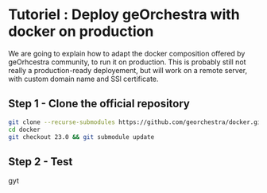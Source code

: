 # Tutoriel : Deploy geOrchestra with docker on production

We are going to explain how to adapt the docker composition offered by geOrhcestra community, to run it on production.
This is probably still not really a production-ready deployement, but will work on a remote server, with custom domain name and SSl certificate.

## Step 1 - Clone the official repository

```bash
git clone --recurse-submodules https://github.com/georchestra/docker.git
cd docker
git checkout 23.0 && git submodule update
 ```

## Step 2 - Test
gyt
